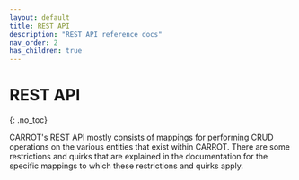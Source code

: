 ```yaml
---
layout: default
title: REST API
description: "REST API reference docs"
nav_order: 2
has_children: true
---
```


# REST API
{: .no_toc}

CARROT's REST API mostly consists of mappings for performing CRUD operations on the various entities that exist within CARROT.  There are some restrictions and quirks that are explained in the documentation for the specific mappings to which these restrictions and quirks apply.
